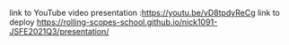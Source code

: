 link to YouTube video presentation :https://youtu.be/vD8tpdyReCg
link to deploy https://rolling-scopes-school.github.io/nick1091-JSFE2021Q3/presentation/
